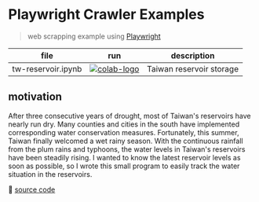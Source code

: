 # Playwright Crawler Examples

> web scrapping example using [Playwright](https://playwright.dev/python/)

| file               |              run              | description              |
| ------------------ | :---------------------------: | ------------------------ |
| tw-reservoir.ipynb | [![colab-logo]][tw-reservoir] | Taiwan reservoir storage |

## motivation

After three consecutive years of drought, most of Taiwan's reservoirs have nearly run dry. Many counties and cities in the south have implemented corresponding water conservation measures. Fortunately, this summer, Taiwan finally welcomed a wet rainy season. With the continuous rainfall from the plum rains and typhoons, the water levels in Taiwan's reservoirs have been steadily rising. I wanted to know the latest reservoir levels as soon as possible, so I wrote this small program to easily track the water situation in the reservoirs.

🔗 [source code]

[colab-logo]: https://colab.research.google.com/assets/colab-badge.svg
[tw-reservoir]: https://colab.research.google.com/github/hoishing/playwright-crawler/blob/main/tw-reservoir.ipynb
[source code]: https://github.com/hoishing/playwright-crawler

